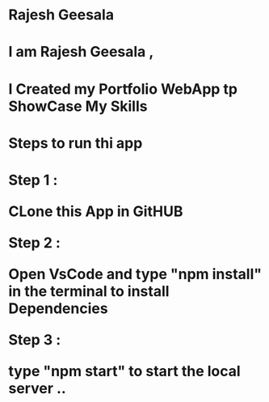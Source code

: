 <h1>Rajesh Geesala<h1>
I am Rajesh Geesala , 
<h1>I Created my Portfolio WebApp tp ShowCase My Skills <h1>
<h1>Steps to run thi app<h1>
Step 1 :
<p>CLone this App in GitHUB<p>
Step 2 :
   <p>Open VsCode and type "npm install" in the terminal to install Dependencies </p>
Step 3 : 
 <p>type "npm start" to start the local server ..<p>
